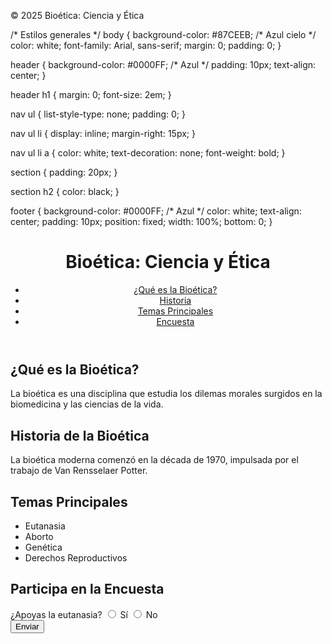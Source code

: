 <footer>
    <p>&copy; 2025 Bioética: Ciencia y Ética</p>
  </footer>
</body>
</html>
/* Estilos generales */
body {
  background-color: #87CEEB; /* Azul cielo */
  color: white;
  font-family: Arial, sans-serif;
  margin: 0;
  padding: 0;
}

header {
  background-color: #0000FF; /* Azul */
  padding: 10px;
  text-align: center;
}

header h1 {
  margin: 0;
  font-size: 2em;
}

nav ul {
  list-style-type: none;
  padding: 0;
}

nav ul li {
  display: inline;
  margin-right: 15px;
}

nav ul li a {
  color: white;
  text-decoration: none;
  font-weight: bold;
}

section {
  padding: 20px;
}

section h2 {
  color: black;
}

footer {
  background-color: #0000FF; /* Azul */
  color: white;
  text-align: center;
  padding: 10px;
  position: fixed;
  width: 100%;
  bottom: 0;
}<!DOCTYPE html>
<html lang="es">
<head>
  <meta charset="UTF-8">
  <meta name="viewport" content="width=device-width, initial-scale=1.0">
  <title>Bioética: Ciencia y Ética</title>
  <link rel="stylesheet" href="styles.css">
</head>
<body>
  <header>
    <h1>Bioética: Ciencia y Ética</h1>
    <nav>
      <ul>
        <li><a href="#definicion">¿Qué es la Bioética?</a></li>
        <li><a href="#historia">Historia</a></li>
        <li><a href="#temas">Temas Principales</a></li>
        <li><a href="#encuesta">Encuesta</a></li>
      </ul>
    </nav>
  </header>
  <section id="definicion">
    <h2>¿Qué es la Bioética?</h2>
    <p>La bioética es una disciplina que estudia los dilemas morales surgidos en la biomedicina y las ciencias de la vida.</p>
  </section>

  <section id="historia">
    <h2>Historia de la Bioética</h2>
    <p>La bioética moderna comenzó en la década de 1970, impulsada por el trabajo de Van Rensselaer Potter.</p>
  </section>

  <section id="temas">
    <h2>Temas Principales</h2>
    <ul>
      <li>Eutanasia</li>
      <li>Aborto</li>
      <li>Genética</li>
      <li>Derechos Reproductivos</li>
    </ul>
  </section>

  <section id="encuesta">
    <h2>Participa en la Encuesta</h2>
    <form>
      <label for="eutanasia">¿Apoyas la eutanasia?</label>
      <input type="radio" id="eutanasia" name="eutanasia" value="sí"> Sí
      <input type="radio" id="eutanasia" name="eutanasia" value="no"> No
      <br>
      <button type="submit">Enviar</button>
    </form>
  </section>

 

 
